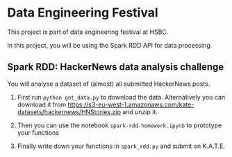 # Data Engineering Festival
This project is part of data engineering festival at HSBC. 

In this project, you will be using the Spark RDD API for data processing.

## Spark RDD: HackerNews data analysis challenge

You will analyse a dataset of (almost) all submitted HackerNews posts. 

1) First run `python get_data.py` to download the data. Alternatively you can download it from https://s3-eu-west-1.amazonaws.com/kate-datasets/hackernews/HNStories.zip and unzip it.

2) Then you can use the notebook `spark-rdd-homework.ipynb` to prototype your functions
3) Finally write down your functions in `spark_rdd.py` and submit on K.A.T.E.